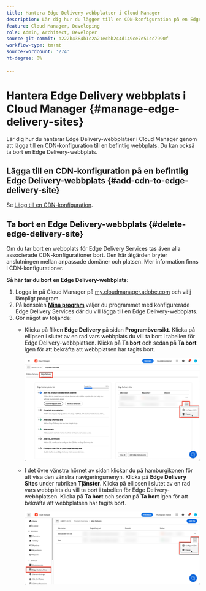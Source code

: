 ```yaml
---
title: Hantera Edge Delivery-webbplatser i Cloud Manager
description: Lär dig hur du lägger till en CDN-konfiguration på en Edge Delivery-webbplats eller tar bort en Edge Delivery-webbplats.
feature: Cloud Manager, Developing
role: Admin, Architect, Developer
source-git-commit: b222b4384b1c2a21ecbb244d149ce7e51cc7990f
workflow-type: tm+mt
source-wordcount: '274'
ht-degree: 0%

---
```


# Hantera Edge Delivery webbplats i Cloud Manager {#manage-edge-delivery-sites}

Lär dig hur du hanterar Edge Delivery-webbplatser i Cloud Manager genom att lägga till en CDN-konfiguration till en befintlig webbplats. Du kan också ta bort en Edge Delivery-webbplats.

## Lägga till en CDN-konfiguration på en befintlig Edge Delivery-webbplats {#add-cdn-to-edge-delivery-site}

Se [Lägg till en CDN-konfiguration](/help/implementing/cloud-manager/cdn-configurations/add-cdn-config.md).

## Ta bort en Edge Delivery-webbplats {#delete-edge-delivery-site}

Om du tar bort en webbplats för Edge Delivery Services tas även alla associerade CDN-konfigurationer bort. Den här åtgärden bryter anslutningen mellan anpassade domäner och platsen. Mer information finns i CDN-konfigurationer. <!-- https://wiki.corp.adobe.com/display/DMSArchitecture/%5BKT%5D+Cloud+Manager+2024.9.0+Release -->

**Så här tar du bort en Edge Delivery-webbplats:**

1. Logga in på Cloud Manager på [my.cloudmanager.adobe.com](https://my.cloudmanager.adobe.com/) och välj lämpligt program.
1. På konsolen **[Mina program](/help/implementing/cloud-manager/navigation.md#my-programs)** väljer du programmet med konfigurerade Edge Delivery Services där du vill lägga till en Edge Delivery-webbplats.
1. Gör något av följande:
   * Klicka på fliken **Edge Delivery** på sidan **Programöversikt**. Klicka på ellipsen i slutet av en rad vars webbplats du vill ta bort i tabellen för Edge Delivery-webbplatsen.
Klicka på **Ta bort** och sedan på **Ta bort** igen för att bekräfta att webbplatsen har tagits bort.

     ![Lägg till Edge Delivery-webbplats från fliken Edge Delivery](/help/implementing/cloud-manager/assets/cm-eds-delete1.png)

   * I det övre vänstra hörnet av sidan klickar du på hamburgikonen för att visa den vänstra navigeringsmenyn. Klicka på **Edge Delivery Sites** under rubriken **Tjänster**.
Klicka på ellipsen i slutet av en rad vars webbplats du vill ta bort i tabellen för Edge Delivery-webbplatsen. Klicka på **Ta bort** och sedan på **Ta bort** igen för att bekräfta att webbplatsen har tagits bort.


     ![Lägg till Edge Delivery-webbplats från knappen Edge Delivery-platser](/help/implementing/cloud-manager/assets/cm-eds-delete2.png)
